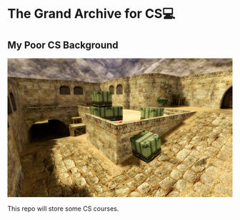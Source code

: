 # The Grand Archive for CS💻

## My Poor CS Background

![csbackground](./images/jpg/cs_background.jpeg)

This repo will store some CS courses.
